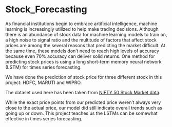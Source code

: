 # Stock_Forecasting

As financial institutions begin to embrace artificial intelligence, machine learning is increasingly utilized to help make trading decisions. Although there is an abundance of stock data for machine learning models to train on, a high noise to signal ratio and the multitude of factors that affect stock prices are among the several reasons that predicting the market difficult. At the same time, these models don’t need to reach high levels of accuracy because even 70% accuracy can deliver solid returns. One method for predicting stock prices is using a long short-term memory neural network (LSTM) for times series forecasting.

We have done the prediction of stock price for three different stock in this project: HDFC, MARUTI and WIPRO. 

The dataset used here has been taken from [NIFTY 50 Stock Market data](https://www.kaggle.com/datasets/rohanrao/nifty50-stock-market-data).


While the exact price points from our predicted price weren’t always very close to the actual price, our model did still indicate overall trends such as going up or down. This project teaches us the LSTMs can be somewhat effective in times series forecasting.
